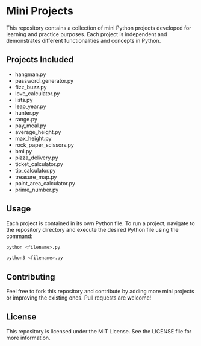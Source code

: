 
# Mini Projects

This repository contains a collection of mini Python projects developed for learning and practice purposes. Each project is independent and demonstrates different functionalities and concepts in Python.

## Projects Included

- hangman.py
- password_generator.py
- fizz_buzz.py
- love_calculator.py
- lists.py
- leap_year.py
- hunter.py
- range.py
- pay_meal.py
- average_height.py
- max_height.py
- rock_paper_scissors.py
- bmi.py
- pizza_delivery.py
- ticket_calculator.py
- tip_calculator.py
- treasure_map.py
- paint_area_calculator.py
- prime_number.py

## Usage
Each project is contained in its own Python file. To run a project, navigate to the repository directory and execute the desired Python file using the command:

```bash
python <filename>.py
```
```bash
python3 <filename>.py
```

## Contributing
Feel free to fork this repository and contribute by adding more mini projects or improving the existing ones. Pull requests are welcome!

## License
This repository is licensed under the MIT License. See the LICENSE file for more information.
